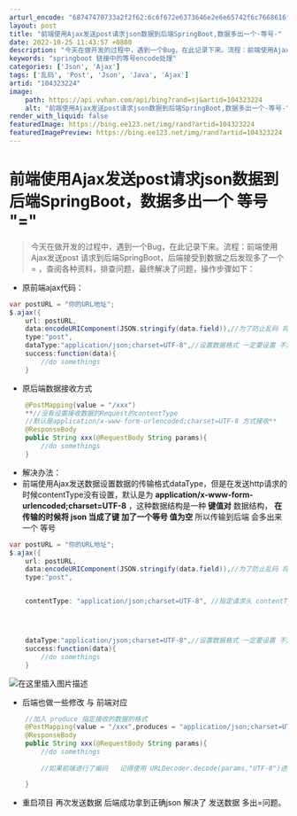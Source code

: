 ```yaml
---
arturl_encode: "68747470733a2f2f62:6c6f672e6373646e2e6e65742f6c7668616f6775616e67302f:61727469636c652f64657461696c732f313034333233323234"
layout: post
title: "前端使用Ajax发送post请求json数据到后端SpringBoot,数据多出一个-等号-"
date: 2022-10-25 11:43:57 +0800
description: "今天在做开发的过程中，遇到一个Bug，在此记录下来。流程：前端使用Ajax发送post 请求到后端S"
keywords: "springboot 链接中的等号encode处理"
categories: ['Json', 'Ajax']
tags: ['乱码', 'Post', 'Json', 'Java', 'Ajax']
artid: "104323224"
image:
    path: https://api.vvhan.com/api/bing?rand=sj&artid=104323224
    alt: "前端使用Ajax发送post请求json数据到后端SpringBoot,数据多出一个-等号-"
render_with_liquid: false
featuredImage: https://bing.ee123.net/img/rand?artid=104323224
featuredImagePreview: https://bing.ee123.net/img/rand?artid=104323224
---
```


# 前端使用Ajax发送post请求json数据到后端SpringBoot，数据多出一个 等号 "="

> 今天在做开发的过程中，遇到一个Bug，在此记录下来。流程：前端使用Ajax发送post 请求到后端SpringBoot，后端接受到数据之后发现多了一个 = ，查阅各种资料，排查问题，最终解决了问题，操作步骤如下：

* 原前端ajax代码：

```java
var postURL = "你的URL地址";
$.ajax({
    url: postURL,
    data:encodeURIComponent(JSON.stringify(data.field)),//为了防止乱码 将json数据 编码后发送到后端
    type:"post",
    dataType:"application/json;charset=UTF-8",//设置数据格式 一定要设置 不然传输json数据 会出问题
    success:function(data){
        //do somethings
    }

```

* 原后端数据接收方式

```java
	@PostMapping(value = "/xxx")
	**//没有设置接收数据的Request的contentType 
	//默认是application/x-www-form-urlencoded;charset=UTF-8 方式接收**
    @ResponseBody
    public String xxx(@RequestBody String params){
		//do somethings
	}

```

* 解决办法：
* 前端使用Ajax发送数据设置数据的传输格式dataType，但是在发送http请求的时候contentType没有设置，默认是为
  **application/x-www-form-urlencoded;charset=UTF-8**
  ，这种数据结构是一种
  **键值对**
  数据结构，
  **在传输的时候将 json 当成了键 加了一个等号 值为空**
  所以传输到后端 会多出来一个 等号

```java
var postURL = "你的URL地址";
$.ajax({
    url: postURL,
    data:encodeURIComponent(JSON.stringify(data.field)),//为了防止乱码 将json数据 编码后发送到后端
    type:"post",


    contentType: "application/json;charset=UTF-8", //指定请求头 contentType 即可解决




    dataType:"application/json;charset=UTF-8",//设置数据格式 一定要设置 不然传输json数据 会出问题
    success:function(data){
        //do somethings
    }

```

![在这里插入图片描述](https://i-blog.csdnimg.cn/blog_migrate/5884f997817f5623de75e69dabd888e1.png)

* 后端也做一些修改 与 前端对应

```java
	//加入 produce 指定接收的数据的格式    
	@PostMapping(value = "/xxx",produces = "application/json;charset=UTF-8")
    @ResponseBody
    public String xxx(@RequestBody String params){
		//do somethings
		
		//如果前端进行了编码   记得使用 URLDecoder.decode(params,"UTF-8")进行解码

	}

```

* 重启项目 再次发送数据 后端成功拿到正确json 解决了 发送数据 多出=问题。